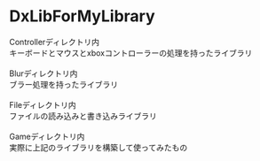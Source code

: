 # DxLibForMyLibrary

Controllerディレクトリ内<br>
キーボードとマウスとxboxコントローラーの処理を持ったライブラリ<br>
<br>
Blurディレクトリ内<br>
ブラー処理を持ったライブラリ<br>
<br>
Fileディレクトリ内<br>
ファイルの読み込みと書き込みライブラリ<br>
<br>
Gameディレクトリ内<br>
実際に上記のライブラリを構築して使ってみたもの<br>
